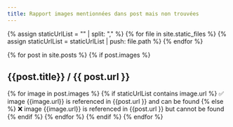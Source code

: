 ```yaml
---
title: Rapport images mentionnées dans post mais non trouvées
---
```

{% assign staticUrlList = "" | split: "," %}
{% for file in site.static_files %}
  {% assign staticUrlList = staticUrlList | push: file.path %}
{% endfor %}

{% for post in site.posts %}
  {% if post.images %}
## {{post.title}} / {{ post.url }}
  {% for image in post.images %}
    {% if staticUrlList contains image.url %}
      ✅ image {{image.url}} is referenced in {{post.url }}  and can be found
    {% else %}
      ❌ image {{image.url}} is referenced in {{post.url }}  but cannot be found
    {% endif %}
  {% endfor %}
 {% endif %}
{% endfor %}
